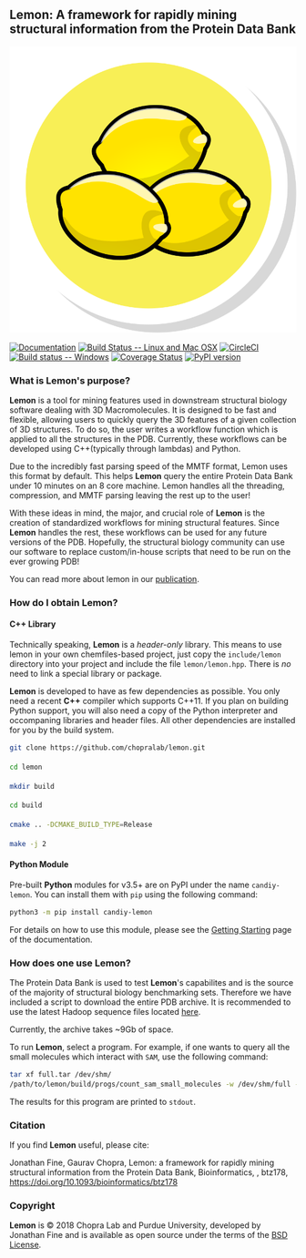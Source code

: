 ## Lemon:  A framework for rapidly mining structural information from the Protein Data Bank

![Logo](doc/icon.svg)

[![Documentation](https://img.shields.io/badge/docs-latest-brightgreen.svg)](http://chopralab.github.io/lemon)
[![Build Status -- Linux and Mac OSX](https://travis-ci.org/chopralab/lemon.svg?branch=master)](https://travis-ci.org/chopralab/lemon)
[![CircleCI](https://circleci.com/gh/chopralab/lemon.svg?style=svg)](https://circleci.com/gh/chopralab/lemon)
[![Build status -- Windows](https://ci.appveyor.com/api/projects/status/gsbuqupcn2598l4d/branch/master?svg=true)](https://ci.appveyor.com/project/frodofine/lemon/branch/master)
[![Coverage Status](https://coveralls.io/repos/github/chopralab/lemon/badge.svg?branch=master)](https://coveralls.io/github/chopralab/lemon?branch=master)
[![PyPI version](https://badge.fury.io/py/candiy-lemon.svg)](https://badge.fury.io/py/candiy-lemon)

### What is Lemon's purpose?

**Lemon** is a tool for mining features used in downstream structural biology software dealing with 3D Macromolecules.  It is designed to be fast and flexible, allowing users to quickly query the 3D features of a given collection of 3D structures.  To do so, the user writes a workflow function which is applied to all the structures in the PDB. Currently, these workflows can be developed using C++(typically through lambdas) and Python.

Due to the incredibly fast parsing speed of the MMTF format, Lemon uses this format by default.  This helps **Lemon** query the entire Protein Data Bank under 10 minutes on an 8 core machine. Lemon handles all the threading, compression, and MMTF parsing leaving the rest up to the user!

With these ideas in mind, the major, and crucial role of **Lemon** is the creation of standardized workflows for mining structural features. Since **Lemon** handles the rest, these workflows can be used for any future versions of the PDB. Hopefully, the structural biology community can use our software to replace custom/in-house scripts that need to be run on the ever growing PDB!

You can read more about lemon in our [publication](https://doi.org/10.1093/bioinformatics/btz178).

### How do I obtain Lemon?

#### C++ Library

Technically speaking, **Lemon** is a *header-only* library. This means to use lemon in your own chemfiles-based project, just copy the `include/lemon` directory into your project and include the file `lemon/lemon.hpp`. There is *no* need to link a special library or package.

**Lemon** is developed to have as few dependencies as possible. You only need a recent **C++** compiler which supports C++11. If you plan on building Python support, you will also need a copy of the Python interpreter and occompaning libraries and header files. All other dependencies are installed for you by the build system.

```bash
git clone https://github.com/chopralab/lemon.git

cd lemon

mkdir build

cd build

cmake .. -DCMAKE_BUILD_TYPE=Release

make -j 2

```

#### Python Module

Pre-built **Python** modules for v3.5+ are on PyPI under the name `candiy-lemon`. You can install them with `pip` using the following command:

```bash
python3 -m pip install candiy-lemon
```

For details on how to use this module, please see the [Getting Starting](https://chopralab.github.io/lemon/latest/getting_started.html#using-the-pypi-pip-package) page of the documentation.

### How does one use Lemon?

The Protein Data Bank is used to test **Lemon**'s capabilites and is the source of the majority of structural biology benchmarking sets.  Therefore we have included a script to download the entire PDB archive.  It is recommended to use the latest Hadoop sequence files located [here](https://mmtf.rcsb.org/v1.0/hadoopfiles/full.tar).

Currently, the archive takes ~9Gb of space.

To run **Lemon**, select a program. For example, if one wants to query all the small molecules which interact with `SAM`, use the following command:

```bash
tar xf full.tar /dev/shm/
/path/to/lemon/build/progs/count_sam_small_molecules -w /dev/shm/full -n <number of cores>
```

The results for this program are printed to `stdout`.

### Citation

If you find **Lemon** useful, please cite:

Jonathan Fine, Gaurav Chopra, Lemon: a framework for rapidly mining structural information from the Protein Data Bank, Bioinformatics, , btz178, https://doi.org/10.1093/bioinformatics/btz178

### Copyright

**Lemon** is &copy; 2018 Chopra Lab and Purdue University, developed by Jonathan Fine and is available as open source under the terms of the [BSD License](http://opensource.org/licenses/BSD). 
